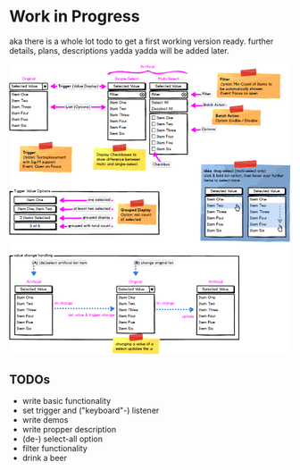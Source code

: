 # Work in Progress

aka there is a whole lot todo to get a first working version ready.
further details, plans, descriptions yadda yadda will be added later.

![wireframe](/demo/img/wireframe.png)


## TODOs
- write basic functionality
- set trigger and ("keyboard"-) listener
- write demos
- write propper description
- (de-) select-all option
- filter functionality
- drink a beer